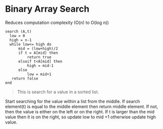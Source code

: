 # Binary Array Search
Reduces computation complexity (O(n) to O(log n))


                
                 
    search (A,t)
      low = 0
      high = n-1
      while low<= high do
          mid = (low+high)/2
          if t = A[mid] then
              return true
          elseif t<A[mid] then
              high = mid-1
          else 
              low = mid+1
       return false
    end

> This is search for a value in a  sorted list.

Start searching for the value within a list from the middle. 
If search element(t) is equal to the middle element then return middle element. 
If not, then the value is either on the left or on the right. If t is larger than the mid value
then it is on the right, so update low to mid +1 otherwise update high value.